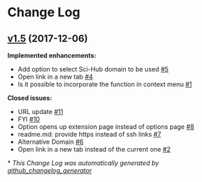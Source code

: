 # Change Log

## [v1.5](https://github.com/allanino/sci-hub-fy/tree/v1.5) (2017-12-06)
**Implemented enhancements:**

- Add option to select Sci-Hub domain to be used [\#5](https://github.com/allanino/sci-hub-fy/issues/5)
- Open link in a new tab [\#4](https://github.com/allanino/sci-hub-fy/issues/4)
- Is it possible to incorporate the function in context menu [\#1](https://github.com/allanino/sci-hub-fy/issues/1)

**Closed issues:**

- URL update [\#11](https://github.com/allanino/sci-hub-fy/issues/11)
- FYI [\#10](https://github.com/allanino/sci-hub-fy/issues/10)
- Option opens up extension page instead of options page [\#8](https://github.com/allanino/sci-hub-fy/issues/8)
- readme.md: provide https instead of ssh links [\#7](https://github.com/allanino/sci-hub-fy/issues/7)
- Alternative Domain [\#6](https://github.com/allanino/sci-hub-fy/issues/6)
- Open link in a new tab instead of the current one [\#2](https://github.com/allanino/sci-hub-fy/issues/2)



\* *This Change Log was automatically generated by [github_changelog_generator](https://github.com/skywinder/Github-Changelog-Generator)*